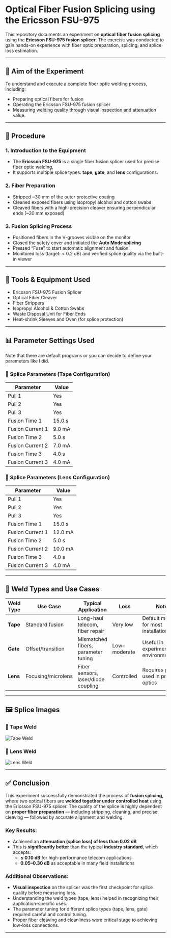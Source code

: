 # Optical Fiber Fusion Splicing using the Ericsson FSU-975

This repository documents an experiment on **optical fiber fusion splicing** using the **Ericsson FSU-975 fusion splicer**. The exercise was conducted to gain hands-on experience with fiber optic preparation, splicing, and splice loss estimation.

---

## 🎯 Aim of the Experiment

To understand and execute a complete fiber optic welding process, including:
- Preparing optical fibers for fusion
- Operating the Ericsson FSU-975 fusion splicer
- Measuring welding quality through visual inspection and attenuation value.

---

## 🧪 Procedure

### 1. Introduction to the Equipment
- The **Ericsson FSU-975** is a single fiber fusion splicer used for precise fiber optic welding.
- It supports multiple splice types: **tape**, **gate**, and **lens** configurations.

### 2. Fiber Preparation
- Stripped ~30 mm of the outer protective coating
- Cleaned exposed fibers using isopropyl alcohol and cotton swabs
- Cleaved fibers with a high-precision cleaver ensuring perpendicular ends (~20 mm exposed)

### 3. Fusion Splicing Process
- Positioned fibers in the V-grooves visible on the monitor
- Closed the safety cover and initiated the **Auto Mode splicing**
- Pressed “Fuse” to start automatic alignment and fusion
- Monitored loss (target: < 0.2 dB) and verified splice quality via the built-in viewer

---
## 🧰 Tools & Equipment Used

- Ericsson FSU-975 Fusion Splicer  
- Optical Fiber Cleaver  
- Fiber Strippers  
- Isopropyl Alcohol & Cotton Swabs  
- Waste Disposal Unit for Fiber Ends  
- Heat-shrink Sleeves and Oven (for splice protection)

---

## 📊 Parameter Settings Used
Note that there are default programs or you can decide to define your parameters like I did.

### 📌 Splice Parameters (Tape Configuration)

| Parameter        | Value    |
|------------------|----------|
| Pull 1           | Yes      |
| Pull 2           | Yes      |
| Pull 3           | Yes      |
| Fusion Time 1    | 15.0 s   |
| Fusion Current 1 | 9.0 mA   |
| Fusion Time 2    | 5.0 s    |
| Fusion Current 2 | 7.0 mA   |
| Fusion Time 3    | 4.0 s    |
| Fusion Current 3 | 4.0 mA   |

### 📌 Splice Parameters (Lens Configuration)

| Parameter        | Value    |
|------------------|----------|
| Pull 1           | Yes      |
| Pull 2           | Yes      |
| Pull 3           | Yes      |
| Fusion Time 1    | 15.0 s   |
| Fusion Current 1 | 12.0 mA  |
| Fusion Time 2    | 5.0 s    |
| Fusion Current 2 | 10.0 mA  |
| Fusion Time 3    | 4.0 s    |
| Fusion Current 3 | 4.0 mA   |

---

## 🧠 Weld Types and Use Cases

| Weld Type | Use Case             | Typical Application                    | Loss       | Notes                                     |
|-----------|----------------------|----------------------------------------|------------|-------------------------------------------|
| **Tape**  | Standard fusion       | Long-haul telecom, fiber repair        | Very low   | Default method for most installations     |
| **Gate**  | Offset/transition     | Mismatched fibers, parameter tuning    | Low–moderate | Useful in experimental/test environments  |
| **Lens**  | Focusing/microlens   | Fiber sensors, laser/diode coupling    | Controlled | Requires pulling; used in precision optics|

---

## 🖼️ Splice Images

### 🔹 Tape Weld 
![Tape Weld](./images/tape_weld.jpg)

### 🔹 Lens Weld 
![Lens Weld](./images/lens_weld.jpg)


---

## ✅ Conclusion

This experiment successfully demonstrated the process of **fusion splicing**, where two optical fibers are **welded together under controlled heat** using the Ericsson FSU-975 splicer. The quality of the splice is highly dependent on **proper fiber preparation** — including stripping, cleaning, and precise cleaving — followed by accurate alignment and welding.

### Key Results:
- Achieved an **attenuation (splice loss) of less than 0.02 dB**
- This is **significantly better** than the typical **industry standard**, which accepts:
  - **≤ 0.10 dB** for high-performance telecom applications
  - **0.05–0.30 dB** as acceptable in many field installations

### Additional Observations:
- **Visual inspection** on the splicer was the first checkpoint for splice quality before measuring loss.
- Understanding the weld types (tape, lens) helped in recognizing their application-specific uses.
- The parameter tuning for different splice types (tape, lens, gate) required careful and control tuning.
- Proper fiber cleaving and cleanliness were critical stage to achieving low-loss connections.
---
